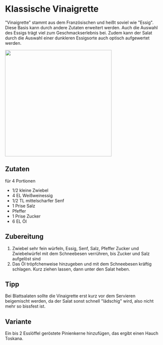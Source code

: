 # Klassische Vinaigrette
"Vinaigrette" stammt aus dem Französischen und heißt soviel wie "Essig". Diese Basis kann durch andere Zutaten erweitert werden. Auch die Auswahl des Essigs trägt viel zum Geschmackserlebnis bei. 
Zudem kann der Salat durch die Auswahl einer dunkleren Essigsorte auch optisch aufgewertet werden.

<img width="350px" src="https://p2.piqsels.com/preview/542/980/1019/lamb-s-lettuce-arugula-bacon-diced-bacon.jpg"/>

## Zutaten
für 4 Portionen

* 1/2 kleine Zwiebel
* 4 EL Weißweinessig
* 1/2 TL mittelscharfer Senf
* 1 Prise Salz
* Pfeffer
* 1 Prise Zucker
* 6 EL Öl

## Zubereitung
1. Zwiebel sehr fein würfeln, Essig, Senf, Salz, Pfeffer Zucker und Zwiebelwürfel mit dem Schneebesen verrühren, bis Zucker und Salz aufgelöst sind
2. Das Öl tröpfchenweise hinzugeben und mit dem Schneebesen kräftig schlagen. Kurz ziehen lassen, dann unter den Salat heben.

## Tipp
Bei Blattsalaten sollte die Vinaigrette erst kurz vor dem Servieren beigemischt werden, da der Salat sonst schnell "lädschig" wird, also nicht mehr so bissfest ist.

## Variante
Ein bis 2 Esslöffel geröstete Pinienkerne hinzufügen, das ergibt einen Hauch Toskana.
